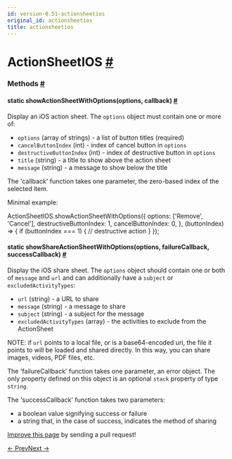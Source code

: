 ```yaml
---
id: version-0.51-actionsheetios
original_id: actionsheetios
title: actionsheetios
---
```

<a id="content"></a><h1><a class="anchor" name="actionsheetios"></a>ActionSheetIOS <a class="hash-link" href="docs/actionsheetios.html#actionsheetios">#</a></h1><div><div></div><span><h3><a class="anchor" name="methods"></a>Methods <a class="hash-link" href="docs/actionsheetios.html#methods">#</a></h3><div class="props"><div class="prop"><h4 class="methodTitle"><a class="anchor" name="showactionsheetwithoptions"></a><span class="methodType">static </span>showActionSheetWithOptions<span class="methodType">(options, callback)</span> <a class="hash-link" href="docs/actionsheetios.html#showactionsheetwithoptions">#</a></h4><div><p>Display an iOS action sheet. The <code>options</code> object must contain one or more
of:</p><ul><li><code>options</code> (array of strings) - a list of button titles (required)</li><li><code>cancelButtonIndex</code> (int) - index of cancel button in <code>options</code></li><li><code>destructiveButtonIndex</code> (int) - index of destructive button in <code>options</code></li><li><code>title</code> (string) - a title to show above the action sheet</li><li><code>message</code> (string) - a message to show below the title</li></ul><p>The 'callback' function takes one parameter, the zero-based index
of the selected item.</p><p>Minimal example:</p><div class="prism language-javascript">ActionSheetIOS<span class="token punctuation">.</span><span class="token function">showActionSheetWithOptions</span><span class="token punctuation">(</span><span class="token punctuation">{</span>
  options<span class="token punctuation">:</span> <span class="token punctuation">[</span><span class="token string">'Remove'</span><span class="token punctuation">,</span> <span class="token string">'Cancel'</span><span class="token punctuation">]</span><span class="token punctuation">,</span>
  destructiveButtonIndex<span class="token punctuation">:</span> <span class="token number">1</span><span class="token punctuation">,</span>
  cancelButtonIndex<span class="token punctuation">:</span> <span class="token number">0</span><span class="token punctuation">,</span>
<span class="token punctuation">}</span><span class="token punctuation">,</span>
<span class="token punctuation">(</span>buttonIndex<span class="token punctuation">)</span> <span class="token operator">=&gt;</span> <span class="token punctuation">{</span>
  <span class="token keyword">if</span> <span class="token punctuation">(</span>buttonIndex <span class="token operator">===</span> <span class="token number">1</span><span class="token punctuation">)</span> <span class="token punctuation">{</span><span class="token comment" spellcheck="true"> // destructive action }
</span><span class="token punctuation">}</span><span class="token punctuation">)</span><span class="token punctuation">;</span></div></div></div><div class="prop"><h4 class="methodTitle"><a class="anchor" name="showshareactionsheetwithoptions"></a><span class="methodType">static </span>showShareActionSheetWithOptions<span class="methodType">(options, failureCallback, successCallback)</span> <a class="hash-link" href="docs/actionsheetios.html#showshareactionsheetwithoptions">#</a></h4><div><p>Display the iOS share sheet. The <code>options</code> object should contain
one or both of <code>message</code> and <code>url</code> and can additionally have
a <code>subject</code> or <code>excludedActivityTypes</code>:</p><ul><li><code>url</code> (string) - a URL to share</li><li><code>message</code> (string) - a message to share</li><li><code>subject</code> (string) - a subject for the message</li><li><code>excludedActivityTypes</code> (array) - the activities to exclude from the ActionSheet</li></ul><p>NOTE: if <code>url</code> points to a local file, or is a base64-encoded
uri, the file it points to will be loaded and shared directly.
In this way, you can share images, videos, PDF files, etc.</p><p>The 'failureCallback' function takes one parameter, an error object.
The only property defined on this object is an optional <code>stack</code> property
of type <code>string</code>.</p><p>The 'successCallback' function takes two parameters:</p><ul><li>a boolean value signifying success or failure</li><li>a string that, in the case of success, indicates the method of sharing</li></ul></div></div></div></span></div><p class="edit-page-block"><a target="_blank" href="https://github.com/facebook/react-native/blob/master/Libraries/ActionSheetIOS/ActionSheetIOS.js">Improve this page</a> by sending a pull request!</p><div class="docs-prevnext"><a class="docs-prev" href="docs/accessibilityinfo.html#content">← Prev</a><a class="docs-next" href="docs/alert.html#content">Next →</a></div>